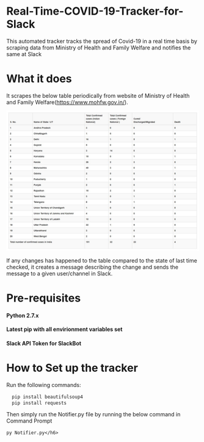 # Real-Time-COVID-19-Tracker-for-Slack
This automated tracker tracks the spread of Covid-19 in a real time basis by scraping data from Ministry of Health and Family Welfare and notifies the same at Slack

# What it does

It scrapes the below table periodically from website of Ministry of Health and Family Welfare(https://www.mohfw.gov.in/).

<img src="Table.JPG">

If any changes has happened to the table compared to the state of last time checked, it creates a message describing the change and sends the message to a given user/channel in Slack.

# Pre-requisites

<h4>Python 2.7.x </h4>

<h4>Latest <b>pip</b> with all envirionment variables set</h4>

<h4> Slack API Token for SlackBot </h4>

# How to Set up the tracker

Run the following commands:

```
  pip install beautifulsoup4
  pip install requests
```

Then simply run the Notifier.py file by running the below command in Command Prompt

```
py Notifier.py</h6>
```
